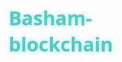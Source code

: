 # Basham-blockchain<!DOCTYPE html>
<html lang="en">
<head>
    <meta charset="UTF-8">
    <meta name="viewport" content="width=device-width, initial-scale=1.0">
    <title>Basham Blockchain</title>
    <style>
        * {
            margin: 0;
            padding: 0;
            box-sizing: border-box;
            font-family: 'Segoe UI', Tahoma, Geneva, Verdana, sans-serif;
        }
        
        body {
            background: linear-gradient(135deg, #0f2027, #203a43, #2c5364);
            color: #fff;
            min-height: 100vh;
            padding: 20px;
        }
        
        .container {
            max-width: 1200px;
            margin: 0 auto;
        }
        
        header {
            text-align: center;
            padding: 30px 0;
            margin-bottom: 30px;
            border-bottom: 1px solid rgba(255, 255, 255, 0.1);
        }
        
        h1 {
            font-size: 2.8rem;
            margin-bottom: 10px;
            color: #4ecdc4;
            text-shadow: 0 0 10px rgba(78, 205, 196, 0.5);
        }
        
        .tagline {
            font-size: 1.2rem;
            opacity: 0.8;
        }
        
        .dashboard {
            display: grid;
            grid-template-columns: 1fr 1fr;
            gap: 20px;
            margin-bottom: 30px;
        }
        
        .card {
            background: rgba(255, 255, 255, 0.05);
            border-radius: 10px;
            padding: 20px;
            box-shadow: 0 4px 15px rgba(0, 0, 0, 0.2);
        }
        
        .card h2 {
            color: #4ecdc4;
            margin-bottom: 15px;
            padding-bottom: 10px;
            border-bottom: 1px solid rgba(255, 255, 255, 0.1);
        }
        
        .stats {
            display: grid;
            grid-template-columns: 1fr 1fr;
            gap: 15px;
        }
        
        .stat {
            text-align: center;
        }
        
        .stat-value {
            font-size: 2rem;
            font-weight: bold;
            color: #ff6b6b;
        }
        
        .stat-label {
            font-size: 0.9rem;
            opacity: 0.7;
        }
        
        .actions {
            display: flex;
            flex-direction: column;
            gap: 15px;
        }
        
        input, textarea, button {
            padding: 12px;
            border: none;
            border-radius: 5px;
            background: rgba(255, 255, 255, 0.1);
            color: white;
            font-size: 1rem;
        }
        
        button {
            background: #4ecdc4;
            color: #0f2027;
            font-weight: bold;
            cursor: pointer;
            transition: all 0.3s ease;
        }
        
        button:hover {
            background: #ff6b6b;
            transform: translateY(-2px);
            box-shadow: 0 4px 10px rgba(0, 0, 0, 0.3);
        }
        
        .blocks-container {
            margin-top: 30px;
        }
        
        .blocks {
            display: grid;
            grid-template-columns: repeat(auto-fill, minmax(300px, 1fr));
            gap: 20px;
        }
        
        .block {
            background: rgba(255, 255, 255, 0.05);
            border-radius: 10px;
            padding: 20px;
            box-shadow: 0 4px 15px rgba(0, 0, 0, 0.2);
            transition: all 0.3s ease;
        }
        
        .block:hover {
            transform: translateY(-5px);
            box-shadow: 0 8px 20px rgba(0, 0, 0, 0.3);
        }
        
        .block-header {
            display: flex;
            justify-content: space-between;
            align-items: center;
            margin-bottom: 15px;
            padding-bottom: 10px;
            border-bottom: 1px solid rgba(255, 255, 255, 0.1);
        }
        
        .block-id {
            font-weight: bold;
            color: #4ecdc4;
            font-size: 1.2rem;
        }
        
        .block-hash {
            font-family: monospace;
            font-size: 0.8rem;
            word-break: break-all;
            margin: 10px 0;
            color: #ff6b6b;
        }
        
        .block-data {
            margin: 10px 0;
            padding: 10px;
            background: rgba(255, 255, 255, 0.05);
            border-radius: 5px;
            font-size: 0.9rem;
        }
        
        .timestamp {
            font-size: 0.8rem;
            opacity: 0.7;
            text-align: right;
        }
        
        .mining-animation {
            display: none;
            text-align: center;
            margin: 20px 0;
        }
        
        .mining-animation.active {
            display: block;
        }
        
        .spinner {
            width: 40px;
            height: 40px;
            margin: 0 auto;
            border: 4px solid rgba(255, 255, 255, 0.1);
            border-left: 4px solid #4ecdc4;
            border-radius: 50%;
            animation: spin 1s linear infinite;
        }
        
        @keyframes spin {
            0% { transform: rotate(0deg); }
            100% { transform: rotate(360deg); }
        }
        
        @media (max-width: 768px) {
            .dashboard {
                grid-template-columns: 1fr;
            }
            
            .stats {
                grid-template-columns: 1fr;
            }
        }
    </style>
</head>
<body>
    <div class="container">
        <header>
            <h1>Basham Blockchain</h1>
            <p class="tagline">A simple blockchain implementation running in your browser</p>
        </header>
        
        <div class="dashboard">
            <div class="card">
                <h2>Blockchain Stats</h2>
                <div class="stats">
                    <div class="stat">
                        <div class="stat-value" id="block-count">1</div>
                        <div class="stat-label">Blocks</div>
                    </div>
                    <div class="stat">
                        <div class="stat-value" id="difficulty">3</div>
                        <div class="stat-label">Difficulty</div>
                    </div>
                    <div class="stat">
                        <div class="stat-value" id="mining-time">0</div>
                        <div class="stat-label">Avg Mining Time (ms)</div>
                    </div>
                    <div class="stat">
                        <div class="stat-value" id="chain-valid">Yes</div>
                        <div class="stat-label">Chain Valid</div>
                    </div>
                </div>
            </div>
            
            <div class="card">
                <h2>Actions</h2>
                <div class="actions">
                    <input type="text" id="block-data" placeholder="Enter data for new block">
                    <button id="mine-button">Mine New Block</button>
                    <button id="validate-button">Validate Chain</button>
                    <button id="difficulty-up">Increase Difficulty</button>
                    <button id="difficulty-down">Decrease Difficulty</button>
                </div>
                
                <div class="mining-animation" id="mining-animation">
                    <div class="spinner"></div>
                    <p>Mining block... This may take a moment</p>
                </div>
            </div>
        </div>
        
        <div class="blocks-container">
            <h2>Blocks in Chain</h2>
            <div class="blocks" id="blocks">
                <!-- Blocks will be displayed here -->
            </div>
        </div>
    </div>

    <script>
        class Block {
            constructor(index, timestamp, data, previousHash = '') {
                this.index = index;
                this.timestamp = timestamp;
                this.data = data;
                this.previousHash = previousHash;
                this.hash = this.calculateHash();
                this.nonce = 0;
            }
            
            calculateHash() {
                return SHA256(this.index + this.previousHash + this.timestamp + JSON.stringify(this.data) + this.nonce).toString();
            }
            
            mineBlock(difficulty) {
                const startTime = performance.now();
                while (this.hash.substring(0, difficulty) !== Array(difficulty + 1).join('0')) {
                    this.nonce++;
                    this.hash = this.calculateHash();
                }
                const endTime = performance.now();
                return endTime - startTime;
            }
        }
        
        class Blockchain {
            constructor() {
                this.chain = [this.createGenesisBlock()];
                this.difficulty = 3;
                this.miningTimes = [];
            }
            
            createGenesisBlock() {
                return new Block(0, new Date().toISOString(), 'Genesis Block', '0');
            }
            
            getLatestBlock() {
                return this.chain[this.chain.length - 1];
            }
            
            addBlock(newBlock) {
                newBlock.previousHash = this.getLatestBlock().hash;
                const miningTime = newBlock.mineBlock(this.difficulty);
                this.miningTimes.push(miningTime);
                this.chain.push(newBlock);
                return miningTime;
            }
            
            isChainValid() {
                for (let i = 1; i < this.chain.length; i++) {
                    const currentBlock = this.chain[i];
                    const previousBlock = this.chain[i - 1];
                    
                    if (currentBlock.hash !== currentBlock.calculateHash()) {
                        return false;
                    }
                    
                    if (currentBlock.previousHash !== previousBlock.hash) {
                        return false;
                    }
                }
                return true;
            }
            
            getAverageMiningTime() {
                if (this.miningTimes.length === 0) return 0;
                return this.miningTimes.reduce((a, b) => a + b, 0) / this.miningTimes.length;
            }
        }
        
        // Simple SHA256 implementation for demonstration purposes
        const SHA256 = function(input) {
            // This is a simplified version for demonstration only
            // In a real implementation, you would use a proper SHA256 library
            let hash = 0;
            if (input.length === 0) return hash;
            for (let i = 0; i < input.length; i++) {
                const char = input.charCodeAt(i);
                hash = ((hash << 5) - hash) + char;
                hash = hash & hash;
            }
            return Math.abs(hash).toString(16).padStart(64, '0');
        };
        
        // Initialize the blockchain
        const bashamCoin = new Blockchain();
        
        // DOM elements
        const blockCountElement = document.getElementById('block-count');
        const difficultyElement = document.getElementById('difficulty');
        const miningTimeElement = document.getElementById('mining-time');
        const chainValidElement = document.getElementById('chain-valid');
        const blockDataElement = document.getElementById('block-data');
        const mineButton = document.getElementById('mine-button');
        const validateButton = document.getElementById('validate-button');
        const difficultyUpButton = document.getElementById('difficulty-up');
        const difficultyDownButton = document.getElementById('difficulty-down');
        const blocksContainer = document.getElementById('blocks');
        const miningAnimation = document.getElementById('mining-animation');
        
        // Display blocks function
        function displayBlocks() {
            blocksContainer.innerHTML = '';
            bashamCoin.chain.forEach(block => {
                const blockElement = document.createElement('div');
                blockElement.className = 'block';
                blockElement.innerHTML = `
                    <div class="block-header">
                        <span class="block-id">Block #${block.index}</span>
                    </div>
                    <div class="timestamp">${new Date(block.timestamp).toLocaleString()}</div>
                    <div class="block-data">
                        <strong>Data:</strong> ${block.data}
                    </div>
                    <div class="block-hash">
                        <strong>Hash:</strong> ${block.hash}
                    </div>
                    <div class="block-hash">
                        <strong>Previous Hash:</strong> ${block.previousHash}
                    </div>
                    <div class="block-hash">
                        <strong>Nonce:</strong> ${block.nonce}
                    </div>
                `;
                blocksContainer.appendChild(blockElement);
            });
            
            // Update stats
            blockCountElement.textContent = bashamCoin.chain.length;
            difficultyElement.textContent = bashamCoin.difficulty;
            miningTimeElement.textContent = bashamCoin.getAverageMiningTime().toFixed(2);
            chainValidElement.textContent = bashamCoin.isChainValid() ? 'Yes' : 'No';
            chainValidElement.style.color = bashamCoin.isChainValid() ? '#4ecdc4' : '#ff6b6b';
        }
        
        // Mine new block
        mineButton.addEventListener('click', () => {
            const data = blockDataElement.value || `Block ${bashamCoin.chain.length} data`;
            
            // Show mining animation
            miningAnimation.classList.add('active');
            
            // Use setTimeout to allow the UI to update before starting the mining process
            setTimeout(() => {
                const newBlock = new Block(bashamCoin.chain.length, new Date().toISOString(), data);
                const miningTime = bashamCoin.addBlock(newBlock);
                
                // Update UI
                displayBlocks();
                blockDataElement.value = '';
                
                // Hide mining animation
                miningAnimation.classList.remove('active');
                
                console.log(`Block mined in ${miningTime.toFixed(2)}ms`);
            }, 100);
        });
        
        // Validate chain
        validateButton.addEventListener('click', () => {
            const isValid = bashamCoin.isChainValid();
            alert(isValid ? 'Blockchain is valid!' : 'Blockchain is invalid!');
            displayBlocks();
        });
        
        // Adjust difficulty
        difficultyUpButton.addEventListener('click', () => {
            bashamCoin.difficulty++;
            displayBlocks();
        });
        
        difficultyDownButton.addEventListener('click', () => {
            if (bashamCoin.difficulty > 1) {
                bashamCoin.difficulty--;
                displayBlocks();
            }
        });
        
        // Initial display
        displayBlocks();
    </script>
</body>
</html>
